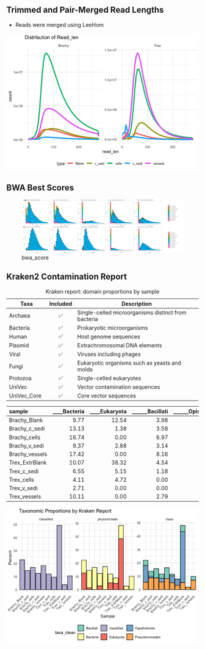 ## Trimmed and Pair-Merged Read Lengths

-   Reads were merged using LeeHom

![](README_files/figure-markdown_strict/len-1.png)

## BWA Best Scores

<figure>
<img src="figs/bwa_score_grid.png" alt="bwa_score" />
<figcaption aria-hidden="true">bwa_score</figcaption>
</figure>

## Kraken2 Contamination Report

<table>
<caption>Kraken report: domain proportions by sample</caption>
<colgroup>
<col style="width: 21%" />
<col style="width: 13%" />
<col style="width: 65%" />
</colgroup>
<thead>
<tr>
<th>Taxa</th>
<th style="text-align: center;">Included</th>
<th>Description</th>
</tr>
</thead>
<tbody>
<tr>
<td>Archaea</td>
<td style="text-align: center;">✅</td>
<td>Single-celled microorganisms distinct from bacteria</td>
</tr>
<tr>
<td>Bacteria</td>
<td style="text-align: center;">✅</td>
<td>Prokaryotic microorganisms</td>
</tr>
<tr>
<td>Human</td>
<td style="text-align: center;">✅</td>
<td>Host genome sequences</td>
</tr>
<tr>
<td>Plasmid</td>
<td style="text-align: center;">✅</td>
<td>Extrachromosomal DNA elements</td>
</tr>
<tr>
<td>Viral</td>
<td style="text-align: center;">✅</td>
<td>Viruses including phages</td>
</tr>
<tr>
<td>Fungi</td>
<td style="text-align: center;">✅</td>
<td>Eukaryotic organisms such as yeasts and molds</td>
</tr>
<tr>
<td>Protozoa</td>
<td style="text-align: center;">✅</td>
<td>Single-celled eukaryotes</td>
</tr>
<tr>
<td>UniVec</td>
<td style="text-align: center;">✅</td>
<td>Vector contamination sequences</td>
</tr>
<tr>
<td>UniVec_Core</td>
<td style="text-align: center;">✅</td>
<td>Core vector sequences</td>
</tr>
</tbody>
</table>

<table>
<colgroup>
<col style="width: 13%" />
<col style="width: 11%" />
<col style="width: 12%" />
<col style="width: 14%" />
<col style="width: 17%" />
<col style="width: 19%" />
<col style="width: 10%" />
</colgroup>
<thead>
<tr>
<th style="text-align: left;">sample</th>
<th style="text-align: right;">____Bacteria</th>
<th style="text-align: right;">____Eukaryota</th>
<th style="text-align: right;">______Bacillati</th>
<th style="text-align: right;">______Opisthokonta</th>
<th style="text-align: right;">______Pseudomonadati</th>
<th style="text-align: right;">classified</th>
</tr>
</thead>
<tbody>
<tr>
<td style="text-align: left;">Brachy_Blank</td>
<td style="text-align: right;">9.77</td>
<td style="text-align: right;">12.54</td>
<td style="text-align: right;">3.98</td>
<td style="text-align: right;">12.48</td>
<td style="text-align: right;">5.55</td>
<td style="text-align: right;">22.92</td>
</tr>
<tr>
<td style="text-align: left;">Brachy_c_sedi</td>
<td style="text-align: right;">13.13</td>
<td style="text-align: right;">1.38</td>
<td style="text-align: right;">3.58</td>
<td style="text-align: right;">1.37</td>
<td style="text-align: right;">8.77</td>
<td style="text-align: right;">14.75</td>
</tr>
<tr>
<td style="text-align: left;">Brachy_cells</td>
<td style="text-align: right;">16.74</td>
<td style="text-align: right;">0.00</td>
<td style="text-align: right;">6.97</td>
<td style="text-align: right;">0.00</td>
<td style="text-align: right;">8.75</td>
<td style="text-align: right;">17.08</td>
</tr>
<tr>
<td style="text-align: left;">Brachy_v_sedi</td>
<td style="text-align: right;">9.37</td>
<td style="text-align: right;">2.88</td>
<td style="text-align: right;">3.14</td>
<td style="text-align: right;">2.85</td>
<td style="text-align: right;">5.67</td>
<td style="text-align: right;">12.52</td>
</tr>
<tr>
<td style="text-align: left;">Brachy_vessels</td>
<td style="text-align: right;">17.42</td>
<td style="text-align: right;">0.00</td>
<td style="text-align: right;">8.16</td>
<td style="text-align: right;">0.00</td>
<td style="text-align: right;">8.29</td>
<td style="text-align: right;">18.44</td>
</tr>
<tr>
<td style="text-align: left;">Trex_ExtrBlank</td>
<td style="text-align: right;">10.07</td>
<td style="text-align: right;">38.32</td>
<td style="text-align: right;">4.54</td>
<td style="text-align: right;">38.20</td>
<td style="text-align: right;">5.29</td>
<td style="text-align: right;">49.29</td>
</tr>
<tr>
<td style="text-align: left;">Trex_c_sedi</td>
<td style="text-align: right;">6.55</td>
<td style="text-align: right;">5.15</td>
<td style="text-align: right;">1.18</td>
<td style="text-align: right;">5.13</td>
<td style="text-align: right;">5.25</td>
<td style="text-align: right;">11.99</td>
</tr>
<tr>
<td style="text-align: left;">Trex_cells</td>
<td style="text-align: right;">4.11</td>
<td style="text-align: right;">4.72</td>
<td style="text-align: right;">0.00</td>
<td style="text-align: right;">4.69</td>
<td style="text-align: right;">3.23</td>
<td style="text-align: right;">9.61</td>
</tr>
<tr>
<td style="text-align: left;">Trex_v_sedi</td>
<td style="text-align: right;">2.71</td>
<td style="text-align: right;">0.00</td>
<td style="text-align: right;">0.00</td>
<td style="text-align: right;">0.00</td>
<td style="text-align: right;">1.86</td>
<td style="text-align: right;">3.82</td>
</tr>
<tr>
<td style="text-align: left;">Trex_vessels</td>
<td style="text-align: right;">10.11</td>
<td style="text-align: right;">0.00</td>
<td style="text-align: right;">2.79</td>
<td style="text-align: right;">0.00</td>
<td style="text-align: right;">7.13</td>
<td style="text-align: right;">10.58</td>
</tr>
</tbody>
</table>

![](README_files/figure-markdown_strict/contam-1.png)
